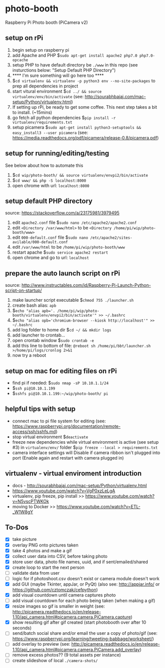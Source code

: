 # photo-booth
Raspberry Pi Photo booth (PiCamera v2)

## setup on rPi
1. begin setup on raspberry pi
1. add Apache and PHP $`sudo apt-get install apache2 php7.0 php7.0-opcache`
1. setup PHP to have default directory be `./www` in this repo (see insturctions below: "Setup Default PHP Directory")
1. **** I'm sure something will go here too ****
1. $`cd virtualenv && virtualenv -p python3 env --no-site-packages` to prep all dependencies in project
1. start vitural environment $`cd ../ && source virtualenv/env/bin/activate` (see: http://sourabhbajaj.com/mac-setup/Python/virtualenv.html)
1. If setting up rPi, be ready to get some coffee. This next step takes a bit to install. (~15mins)
1. go fetch all python dependencies $`pip install -r virtualenv/requirements.txt`
1. setup picamera $`sudo apt-get install python3-setuptools && easy_install3 --user picamera` (see: https://media.readthedocs.org/pdf/picamera/release-0.8/picamera.pdf)

## setup for running/editing/testing
See below about how to automate this
1. $`cd wip/photo-booth/ && source virtualenv/envpi2/bin/activate`
1. $`cd www/ && php -S localhost:8000`
1. open chrome with url: `localhost:8000`

## setup default PHP directory
source: https://stackoverflow.com/a/23175981/3979495
1. edit `apache2.conf` file $`sudo nano /etc/apache2/apache2.conf`
1. edit `<Directory /var/www/html>` to be `<Directory /home/pi/wip/photo-booth/www>`
1. edit `000-default.conf` file $`sudo nano /etc/apache2/sites-avilable/000-default.conf`
1. edit `/var/www/html` to be `/home/pi/wip/photo-booth/www`
1. restart apache $`sudo service apache2 restart`
1. open chrome and go to url: `localhost`

## prepare the auto launch script on rPi
source: http://www.instructables.com/id/Raspberry-Pi-Launch-Python-script-on-startup/
1. make launcher script executable $`chmod 755 ./launcher.sh`
1. create bash alias: `apb`
1. $`echo "alias apb='. /home/pi/wip/photo-booth/virtualenv/envpi2/bin/activate'" >> ~/.bashrc`
1. $`echo "alias opb='chromium-browser --kiosk http://localhost'" >> ~/.bashrc`
1. add log folder to home dir $`cd ~/ && mkdir logs`
1. add launcher to crontab...
1. open crontab window $`sudo crontab -e`
1. add this line to bottom of file: `@reboot sh /home/pi/bbt/launcher.sh >/home/pi/logs/cronlog 2>&1`
1. now try a reboot

## setup on mac for editing files on rPi
- find pi if needed: $`sudo nmap -sP 10.10.1.1/24`
- $`ssh pi@10.10.1.199`
- $`sshfs pi@10.10.1.199:~/wip/photo-booth/ pi`

## helpful tips with setup
- connect mac to pi file system for editing (see: https://www.raspberrypi.org/documentation/remote-access/ssh/sshfs.md)
- stop virtual environment $`deactivate`
- freeze new dependencies while virtual environment is active (see setup #3) in `virtualenv/env/` folder $`pip freeze --local > requirements.txt`
- camera interface settings will Disable if camera ribbon isn't plugged into port (Enable again and restart with camera plugged in)

## virtualenv - virtual enviroment introduction
- docs - http://sourabhbajaj.com/mac-setup/Python/virtualenv.html
- https://www.youtube.com/watch?v=VgP0xzLeLgA
- virtualenv, pip freeze, pip install >> https://www.youtube.com/watch?v=N5vscPTWKOk
- moving to Docker >> https://www.youtube.com/watch?v=ETL-_W1W8gY

## To-Dos
- [X] take picture
- [X] overlay PNG onto pictures taken
- [X] take 4 photos and make a gif
- [X] collect user data into CSV, before taking photo
- [X] store user data, photo file names, uuid, and if sent/emailed/shared
- [X] create loop to start the next person
- [ ] validate data from user
- [ ] logic for if photoshoot.csv doesn't exist or camera module doesn't work
- [X] add GUI (maybe Tkinter, appJar, or PyQt) (also see: http://appjar.info/ or https://github.com/cztomczak/cefpython)
- [X] add visual countdown until camera captures photo
- [ ] add visual countdown for each photo being taken (when making a gif)
- [X] resize images so gif is smaller in weight (see: http://picamera.readthedocs.io/en/release-1.10/api_camera.html#picamera.camera.PiCamera.capture)
- [X] show resulting gif after gif created (start photobooth over after 10 seconds)
- [ ] send/batch social share and/or email the user a copy of photo/gif (see: https://www.raspberrypi.org/learning/tweeting-babbage/worksheet/)
- [ ] add overlay to preview (see: http://picamera.readthedocs.io/en/release-1.10/api_camera.html#picamera.camera.PiCamera.add_overlay)
- [ ] remove excess photos?? (9 total assets per instance)
- [ ] create slideshow of local `./camera-shots/`
